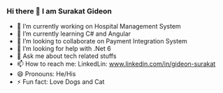 ### Hi there 👋 I am Surakat Gideon


- 🔭 I’m currently working on Hospital Management System
- 🌱 I’m currently learning C# and Angular
- 👯 I’m looking to collaborate on Payment Integration System
- 🤔 I’m looking for help with .Net 6
- 💬 Ask me about tech related stuffs
- 📫 How to reach me: LinkedLin: www.linkedin.com/in/gideon-surakat
- 😄 Pronouns: He/His
- ⚡ Fun fact: Love Dogs and Cat

